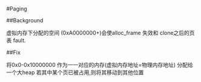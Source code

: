 #Paging

##Background

虚拟内存下分配的空间 (0xA0000000+)会使alloc_frame 失效和 clone之后的页表 fault.
 
##Fix

将0x0-0x10000000 作为一一对应的内存(虚拟内存地址=物理内存地址)
分配给一个大heap
若其中某个页已被占用,则将其移动到其他位置